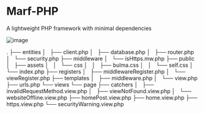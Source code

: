<h1>Marf-PHP</h1>

<p origin="https://github.com/user-attachments/assets/e37c56af-acbf-4146-b19d-b623b6436418">A lightweight PHP framework with minimal dependencies</p>

![image](https://github.com/user-attachments/assets/3abe0b8f-c0a4-47c2-a8be-10b3345ae971)


.
├── entities
│   ├── client.php
│   ├── database.php
│   ├── router.php
│   └── security.php
├── middleware
│   └── isHttps.mw.php
├── public
│   ├── assets
│   │   └── css
│   │       ├── bulma.css
│   │       └── self.css
│   └── index.php
├── registers
│   ├── middlewareRegister.php
│   └── viewRegister.php
├── templates
│   ├── middleware.php
│   └── view.php
├── urls.php
└── views
    └── page
        ├── catchers
        │   ├── invalidRequestMethod.view.php
        │   ├── viewNotFound.view.php
        │   └── websiteOffline.view.php
        ├── homePost.view.php
        ├── home.view.php
        ├── https.view.php
        └── securityWarning.view.php
